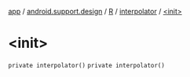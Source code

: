 [app](../../../index.md) / [android.support.design](../../index.md) / [R](../index.md) / [interpolator](index.md) / [&lt;init&gt;](./-init-.md)

# &lt;init&gt;

`private interpolator()`
`private interpolator()`